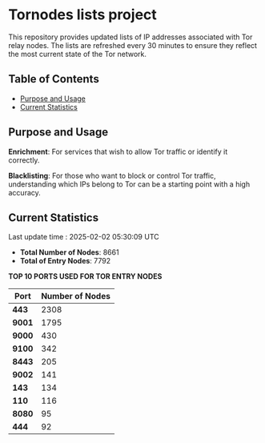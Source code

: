 # Tornodes lists project

This repository provides updated lists of IP addresses associated with Tor relay nodes. The lists are refreshed every 30 minutes to ensure they reflect the most current state of the Tor network.

## Table of Contents

- [Purpose and Usage](#purpose-and-usage)
- [Current Statistics](#current-statistics)


## Purpose and Usage

**Enrichment**: For services that wish to allow Tor traffic or identify it correctly.

**Blacklisting**: For those who want to block or control Tor traffic, understanding which IPs belong to Tor can be a starting point with a high accuracy.

## Current Statistics

Last update time : 2025-02-02 05:30:09 UTC

- **Total Number of Nodes**: 8661
- **Total of Entry Nodes**: 7792

**TOP 10 PORTS USED FOR TOR ENTRY NODES**

| **Port** | **Number of Nodes** |
|------|-----------------|
| **443**   | 2308  |
| **9001**   | 1795  |
| **9000**   | 430  |
| **9100**   | 342  |
| **8443**   | 205  |
| **9002**   | 141  |
| **143**   | 134  |
| **110**   | 116  |
| **8080**   | 95  |
| **444**   | 92  |

